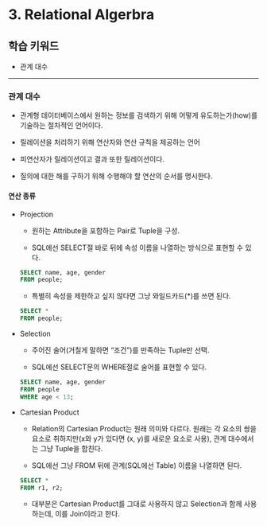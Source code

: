 # 3. Relational Algerbra

## 학습 키워드

- 관계 대수

***

### 관계 대수

- 관계형 데이터베이스에서 원하는 정보를 검색하기 위해 어떻게 유도하는가(how)를 기술하는 절차적인 언어이다.

- 릴레이션을 처리하기 위해 연산자와 연산 규칙을 제공하는 언어

- 피연산자가 릴레이션이고 결과 또한 릴레이션이다.

- 질의에 대한 해를 구하기 위해 수행해야 할 연산의 순서를 명시한다.

#### 연산 종류

- Projection

  - 원하는 Attribute을 포함하는 Pair로 Tuple을 구성.

  - SQL에선 SELECT절 바로 뒤에 속성 이름을 나열하는 방식으로 표현할 수 있다.

  ```SQL
  SELECT name, age, gender
  FROM people;
  ```

  - 특별히 속성을 제한하고 싶지 않다면 그냥 와일드카드(*)를 쓰면 된다.

  ```SQL
  SELECT *
  FROM people;
  ```

- Selection

  - 주어진 술어(거칠게 말하면 “조건”)를 만족하는 Tuple만 선택.

  - SQL에선 SELECT문의 WHERE절로 술어를 표현할 수 있다.

  ```SQL
  SELECT name, age, gender
  FROM people
  WHERE age < 13;
  ```

- Cartesian Product

  - Relation의 Cartesian Product는 원래 의미와 다르다. 원래는 각 요소의 쌍을 요소로 취하지만(x와 y가 있다면 (x, y)를 새로운 요소로 사용), 관계 대수에서는 그냥 Tuple을 합친다.

  - SQL에선 그냥 FROM 뒤에 관계(SQL에선 Table) 이름을 나열하면 된다.

  ```SQL
  SELECT *
  FROM r1, r2;
  ```

  - 대부분은 Cartesian Product를 그대로 사용하지 않고 Selection과 함께 사용하는데, 이를 Join이라고 한다.
